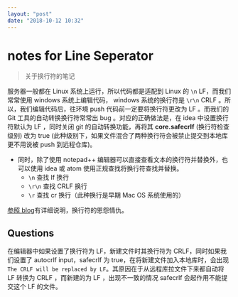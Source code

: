 ```yaml
---
layout: "post"
date: "2018-10-12 10:32"
---
```


# notes for Line Seperator

> 关于换行符的笔记

服务器一般都在 Linux 系统上运行，所以代码都是适配到 Linux 的 `\n` LF，而我们常常使用 windows 系统上编辑代码， windows 系统的换行符是 `\r\n` CRLF 。所以，我们编辑代码后，往环境 push 代码前一定要将换行符更改为 LF 。而我们的 Git 工具的自动转换换行符常常出 bug 。对应的正确做法是，在 idea 中设置换行符默认为 LF ，同时关闭 git 的自动转换功能，再将其 **core.safecrlf** (换行符检查级别) 改为 true (此种级别下，如果文件混合了两种换行符会被禁止提交到本地库更不用说被 push 到远程仓库)。

- 同时，除了使用 notepad++ 编辑器可以直接查看文本的换行符并替换外，也可以使用 idea 或 atom 使用正规查找将换行符查找并替换。
    - `\n` 查找 lf 换行
    - `\r\n` 查找 CRLF 换行
    - `\r` 查找 cr 换行（此种换行是早期 Mac OS 系统使用的）

[参照 blog](https://blog.csdn.net/igorzhang/article/details/17420949)有详细说明，换行符的恩怨情仇。

## Questions

在编辑器中如果设置了换行符为 LF，新建文件时其换行符为 CRLF，同时如果我们设置了 autocrlf input，safecrlf 为 true，在将新建文件加入本地库时，会出现 `The CRLF will be replaced by LF`。其原因在于从远程库拉文件下来都自动将 LF 转换为 CRLF ，而新建的为 LF ，出现不一致的情况 safecrlf 会起作用不能提交这个 LF 的文件。
